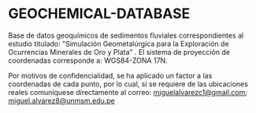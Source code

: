 # GEOCHEMICAL-DATABASE
Base de datos geoquímicos de sedimentos fluviales correspondientes al estudio titulado: "Simulación Geometalúrgica para la Exploración de Ocurrencias Minerales de Oro y Plata" . El sistema de proyección de coordenadas corresponde a: WGS84-ZONA 17N.

Por motivos de confidencialidad, se ha aplicado un factor a las coordenadas de cada punto, por lo cual, si se requiere de las ubicaciones reales comuníquese directamente al correo: miguelalvarezc1@gmail.com;
miguel.alvarez8@unmsm.edu.pe 

